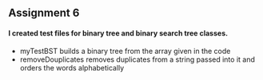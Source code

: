 ## Assignment 6 ##

#### I created test files for binary tree and binary search tree classes. ####
* myTestBST builds a binary tree from the array given in the code
* removeDouplicates removes duplicates from a string passed into it and orders the words alphabetically